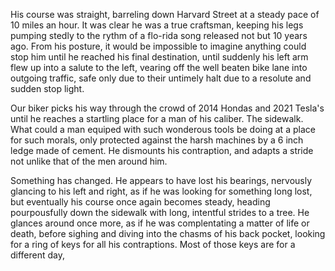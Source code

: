 His course was straight, barreling down Harvard Street at a steady pace of 10 miles an hour. It was clear he was a true craftsman, keeping his legs pumping stedly to the rythm of a flo-rida song released not but 10 years ago. From his posture, it would be impossible to imagine anything could stop him until he reached his final destination, until suddenly his left arm flew up into a salute to the left, vearing off the well beaten bike lane into outgoing traffic, safe only due to their untimely halt due to a resolute and sudden stop light.

Our biker picks his way through the crowd of 2014 Hondas and 2021 Tesla's until he reaches a startling place for a man of his caliber. The sidewalk. What could a man equiped with such wonderous tools be doing at a place for such morals, only protected against the harsh machines by a 6 inch ledge made of cement. He dismounts his contraption, and adapts a stride not unlike that of the men around him. 

Something has changed. He appears to have lost his bearings, nervously glancing to his left and right, as if he was looking for something long lost, but eventually his course once again becomes steady, heading pourpousfully down the sidewalk with long, intentful strides to a tree. He glances around once more, as if he was complentating a matter of life or death, before sighing and diving into the chasms of his back pocket, looking for a ring of keys for all his contraptions. Most of those keys are for a different day, 
